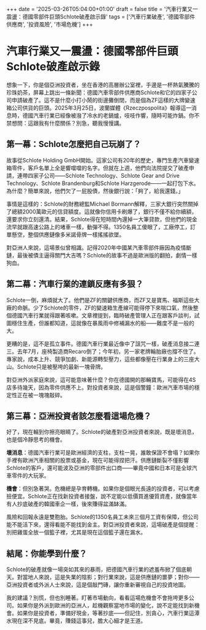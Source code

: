 +++
date = '2025-03-26T05:04:00+01:00'
draft = false
title = '汽車行業又一震盪：德國零部件巨頭Schlote破產啟示錄'
tags = ['汽車行業破產', '德國零部件供應商', '投資風險', '市場危機']
+++

# 汽車行業又一震盪：德國零部件巨頭Schlote破產啟示錄

想象一下，你是個亞洲投資者，坐在香港的高層辦公室裡，手邊是一杯熱氣騰騰的珍珠奶茶，屏幕上跳出一條新聞：德國汽車零部件供應商Schlote和它的四家子公司申請破產了。這不是什麼小打小鬧的街邊攤倒閉，而是個為ZF這樣的大牌變速箱公司供貨的巨頭。2025年3月25日，波蘭媒體《Rzeczpospolita》報導這一消息時，德國汽車行業已經像被潑了冷水的老鍋爐，吱吱作響，隨時可能炸鍋。你不禁想問：這跟我有什麼關係？別急，聽我慢慢講。

## 第一幕：Schlote怎麼把自己玩崩了？

故事從Schlote Holding GmbH開始。這家公司有20年的歷史，專門生產汽車變速箱零件，客戶名單上全是響噹噹的名字。但就在上週，他們向法院提交了破產申請，連帶四家子公司——Schlote Technology、Schlote Gear and Drive Technology、Schlote Brandenburg和Schlote Harzgerode——一起打包下水。為什麼？簡單來說，他們欠了一屁股債，然後銀行說：「夠了，給我還錢。」

事情是這樣的：Schlote的財務總監Michael Bormann解釋，三家大銀行突然關掉了總額2000萬歐元的信貸額度。這就像你信用卡刷爆了，銀行不僅不給你續額，還要求你立刻還清。結果，Schlote得在短時間內還掉一大筆貸款，但他們的現金流早就跟高速公路上的堵車一樣，動彈不得。1350名員工傻眼了，工廠停工，訂單懸空，整個供應鏈像多米諾骨牌一樣搖搖欲墜。

對亞洲人來說，這場景似曾相識。記得2020年中國某汽車零部件廠因為疫情斷鏈，最後被債主逼得關門大吉嗎？Schlote的故事不過是歐洲版的翻拍，劇情一樣狗血。

## 第二幕：汽車行業的連鎖反應有多狠？

Schlote一倒，麻煩就大了。他們是ZF的關鍵供應商，而ZF又是寶馬、福斯這些大廠的命脈。少了Schlote的零件，ZF的變速箱生產線可能得停下來喘口氣，然後整個德國汽車行業就得跟著咳嗽。文章裡提到，臨時破產管理人正在跟客戶談判，試圖穩住生產，但誰都知道，這就像在暴風雨中修補漏水的船——難度不是一般的大。

更糟的是，這不是孤立事件。德國汽車行業最近像中了詛咒一樣，破產消息接二連三。去年7月，座椅製造商Recaro倒了；今年初，另一家老牌輪胎廠也撐不住了。專家說，成本上升、競爭加劇、新能源轉型壓力，這些都像壓在行業身上的三座大山。Schlote只是被壓垮的最新一塊骨牌。

對亞洲外派家庭來說，這可能意味著什麼？你在德國開的那輛寶馬，可能得在4S店多待幾天，因為零件供應不上。對投資者來說，這是個警鐘：歐洲汽車市場的穩定性正在被一塊塊敲碎。

## 第三幕：亞洲投資者該怎麼看這場危機？

好了，現在輪到你擦亮眼睛了。Schlote的破產對亞洲投資者來說，既是壞消息，也是個冷靜思考的機會。

**壞消息**：德國汽車行業可是歐洲經濟的支柱，支柱一晃，誰敢保證不會塌？如果你手裡有歐洲汽車相關的股票或基金，現在可能得捏把汗。供應鏈斷裂不僅影響Schlote的客戶，還可能波及亞洲的零部件出口商——畢竟中國和日本可是全球汽車零件的大玩家。

**機會**：但別急著哭。危機總是孕育轉機。如果你是個眼光長遠的投資者，可以考慮撿便宜。Schlote正在找新投資者接盤，說不定能以低價買進優質資產，就像當年有人抄底破產的韓國車企一樣，後來賺得盆滿缽滿。

風險和回報永遠是雙胞胎。Schlote的1350名員工未來三個月工資有保障，但公司能不能活下來，還得看能不能找到金主。對亞洲投資者來說，這場破產是個提醒：別把雞蛋全放一個籃子裡，尤其是現在這個籃子還在漏水。

## 結尾：你能學到什麼？

Schlote的破產就像一場突如其來的暴雨，把德國汽車行業的遮羞布掀了個底朝天。對當地人來說，這是失業的陰影；對行業來說，這是供應鏈的噩夢；對你——亞洲投資者或外派人士來說，這是個敲門磚，讓你重新審視自己的投資地圖。

我的建議？別慌，但也別睡著。盯著市場動向，看看這場危機會不會拖垮更多公司。如果你是外派到歐洲的亞洲人，趁機觀察當地市場的變化，說不定能找到新機會。如果你是投資者，準備好現金，等著抄底——但記住，別貪心，汽車行業這潭水現在深不見底。畢竟，賺錢這事兒，膽大心細才是王道。